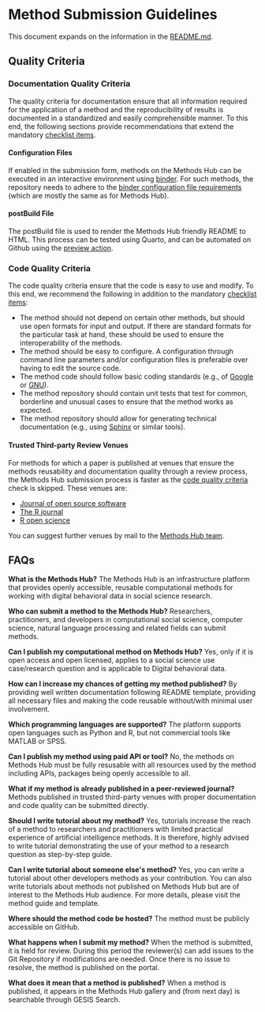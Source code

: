 # Method Submission Guidelines

This document expands on the information in the [README.md](README.md).

## Quality Criteria

### Documentation Quality Criteria

The quality criteria for documentation ensure that all information required for the application of a method and the reproducibility of results is documented in a standardized and easily comprehensible manner. To this end, the following sections provide recommendations that extend the mandatory [checklist items](README.md#documentation-quality-criteria).

#### Configuration Files

If enabled in the submission form, methods on the Methods Hub can be executed in an interactive environment using [binder](https://mybinder.readthedocs.io/en/latest/index.html). For such methods, the repository needs to adhere to the [binder configuration file requirements](https://mybinder.readthedocs.io/en/latest/using/config_files.html) (which are mostly the same as for Methods Hub).

#### postBuild File

The postBuild file is used to render the Methods Hub friendly README to HTML. This process can be tested using Quarto, and can be automated on Github using the [preview action](https://github.com/GESIS-Methods-Hub/preview?tab=readme-ov-file#usage).

### Code Quality Criteria

The code quality criteria ensure that the code is easy to use and modify. To this end, we recommend the following in addition to the mandatory [checklist items](README.md#code-quality-criteria):

- The method should not depend on certain other methods, but should use open formats for input and output. If there are standard formats for the particular task at hand, these should be used to ensure the interoperability of the methods.
- The method should be easy to configure. A configuration through command line parameters and/or configuration files is preferable over having to edit the source code.
- The method code should follow basic coding standards (e.g., of [Google](https://google.github.io/styleguide/) or [GNU](https://www.gnu.org/prep/standards/standards.html)).
- The method repository should contain unit tests that test for common, borderline and unusual cases to ensure that the method works as expected.
- The method repository should allow for generating technical documentation (e.g., using [Sphinx](https://www.sphinx-doc.org) or similar tools).

#### Trusted Third-party Review Venues

For methods for which a paper is published at venues that ensure the methods reusability and documentation quality through a review process, the Methods Hub submission process is faster as the [code quality criteria](README.md#code-quality-criteria) check is skipped. These venues are:

- [Journal of open source software](https://joss.theoj.org/)
- [The R journal](https://journal.r-project.org/)
- [R open science](https://ropensci.org/)

You can suggest further venues by mail to the [Methods Hub team][methodshub-email].

## FAQs

**What is the Methods Hub?**
The Methods Hub is an infrastructure platform that provides openly accessible, reusable computational methods for working with digital behavioral data in social science research.

**Who can submit a method to the Methods Hub?**
Researchers, practitioners, and developers in computational social science, computer science, natural language processing and related fields can submit methods.

**Can I publish my computational method on Methods Hub?**
Yes, only if it is open access and open licensed, applies to a social science use case/research question and is applicable to Digital behavioral data.

**How can I increase my chances of getting my method published?**
By providing well written documentation following README template, providing all necessary files and making the code reusable without/with minimal user involvement.

**Which programming languages are supported?**
The platform supports open languages such as Python and R, but not commercial tools like MATLAB or SPSS.

**Can I publish my method using paid API or tool?**
No, the methods on Methods Hub must be fully resusable with all resources used by the method including APIs, packages being openly accessible to all.

**What if my method is already published in a peer-reviewed journal?**
Methods published in trusted third-party venues with proper documentation and code quality can be submitted directly.

**Should I write tutorial about my method?**
Yes, tutorials increase the reach of a method to researchers and practitioners with limited practical experience of artificial intelligence methods. It is therefore, highly advised to write tutorial demonstrating the use of your method to a research question as step-by-step guide.

**Can I write tutorial about someone else's method?**
Yes, you can write a tutorial about other developers methods as your contribution. You can also write tutorials about methods not published on Methods Hub but are of interest to the Methods Hub audience. For more details, please visit the method guide and template.

**Where should the method code be hosted?**
The method must be publicly accessible on GitHub.

**What happens when I submit my method?**
When the method is submitted, it is held for review. During this period the reviewer(s) can add issues to the Git Repository if modifications are needed. Once there is no issue to resolve, the method is published on the portal.

**What does it mean that a method is published?**
When a method is published, it appears in the Methods Hub gallery and (from next day) is searchable through GESIS Search.

[methodshub-email]: mailto:methodshub@gesis.org
